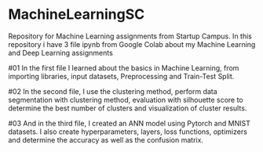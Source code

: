 # MachineLearningSC
Repository for Machine Learning assignments from Startup Campus.
In this repository i have 3 file ipynb from Google Colab about my Machine Learning and Deep Learning assignments

#01
In the first file I learned about the basics in Machine Learning, from importing libraries, input datasets, Preprocessing and Train-Test Split.

#02
In the second file, I use the clustering method, perform data segmentation with clustering method, evaluation with silhouette score to determine the best number of clusters and visualization of cluster results.

#03
And in the third file, I created an ANN model using Pytorch and MNIST datasets. I also create hyperparameters, layers, loss functions, optimizers and determine the accuracy as well as the confusion matrix.
